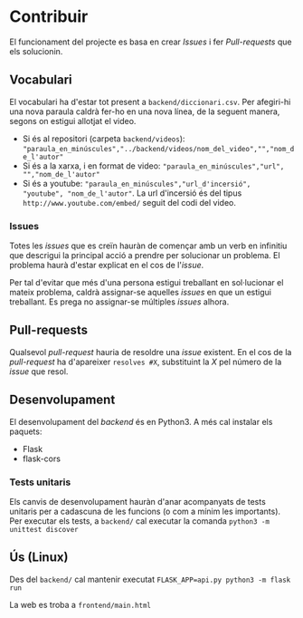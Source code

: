 # Contribuir
El funcionament del projecte es basa en crear *Issues* i fer *Pull-requests* que els solucionin.

## Vocabulari
El vocabulari ha d'estar tot present a `backend/diccionari.csv`. Per afegiri-hi una nova paraula caldrà fer-ho en una nova línea, de la seguent manera, segons on estigui allotjat el video.
* Si és al repositori (carpeta `backend/videos`): `"paraula_en_minúscules","../backend/videos/nom_del_video","","nom_de_l'autor"`
* Si és a la xarxa, i en format de video: `"paraula_en_minúscules","url", "","nom_de_l'autor"`
* Si és a youtube: `"paraula_en_minúscules","url_d'incersió", "youtube", "nom_de_l'autor"`. La url d'incersió és del tipus `http://www.youtube.com/embed/` seguit del codi del video.

### Issues
Totes les *issues* que es creïn hauràn de començar amb un verb en infinitiu que descrigui la principal acció a prendre per solucionar un problema. El problema haurà d'estar explicat en el cos de l'*issue*.

Per tal d'evitar que més d'una persona estigui treballant en sol·lucionar el mateix problema, caldrà assignar-se aquelles *issues* en que un estigui treballant. Es prega no assignar-se múltiples *issues* alhora.

## Pull-requests
Qualsevol *pull-request* hauria de resoldre una *issue* existent. En el cos de la *pull-request* ha d'apareixer `resolves #X`, substituint la *X* pel número de la *issue* que resol.

## Desenvolupament
El desenvolupament del *backend* és en Python3. A més cal instalar els paquets:
* Flask
* flask-cors

### Tests unitaris
Els canvis de desenvolupament hauràn d'anar acompanyats de tests unitaris per a cadascuna de les funcions (o com a mínim les importants).
Per executar els tests, a `backend/` cal executar la comanda `python3 -m unittest discover`

## Ús (Linux)
Des del `backend/` cal mantenir executat `FLASK_APP=api.py python3 -m flask run`

La web es troba a `frontend/main.html`
